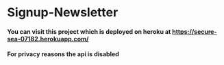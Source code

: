 # Signup-Newsletter
#### You can visit this project which is deployed on heroku at https://secure-sea-07182.herokuapp.com/
#### For privacy reasons the api is disabled
